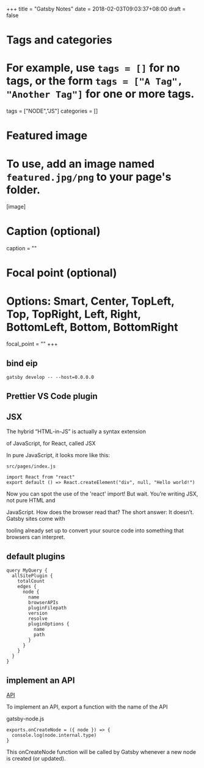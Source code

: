 +++
title = "Gatsby Notes"
date = 2018-02-03T09:03:37+08:00
draft = false

# Tags and categories
# For example, use `tags = []` for no tags, or the form `tags = ["A Tag", "Another Tag"]` for one or more tags.
tags = ["NODE","JS"]
categories = []

# Featured image
# To use, add an image named `featured.jpg/png` to your page's folder. 
[image]
  # Caption (optional)
  caption = ""

  # Focal point (optional)
  # Options: Smart, Center, TopLeft, Top, TopRight, Left, Right, BottomLeft, Bottom, BottomRight
  focal_point = ""
+++

## bind eip

```
gatsby develop -- --host=0.0.0.0
```

## Prettier VS Code plugin

## JSX

The hybrid “HTML-in-JS” is actually a syntax extension

of JavaScript, for React, called JSX


In pure JavaScript, it looks more like this:

`src/pages/index.js`

```
import React from "react"
export default () => React.createElement("div", null, "Hello world!")
```

Now you can spot the use of the 'react' import! But wait. You’re writing JSX, not pure HTML and 

JavaScript. How does the browser read that? The short answer: It doesn’t. Gatsby sites come with 

tooling already set up to convert your source code into something that browsers can interpret.


## default plugins

```
query MyQuery {
  allSitePlugin {
    totalCount
    edges {
      node {
        name
        browserAPIs
        pluginFilepath
        version
        resolve
        pluginOptions {
          name
          path
        }
      }
    }
  }
}
```

## implement an API


[API](https://www.gatsbyjs.org/docs/node-apis/)

To implement an API, export a function with the name of the API 

gatsby-node.js

```
exports.onCreateNode = ({ node }) => {
  console.log(node.internal.type)
}
```


This onCreateNode function will be called by Gatsby whenever a new node is created (or updated).